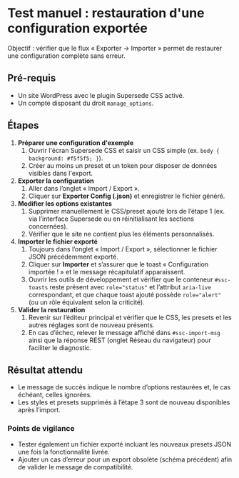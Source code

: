 # Test manuel : restauration d'une configuration exportée

Objectif : vérifier que le flux « Exporter → Importer » permet de restaurer une configuration complète sans erreur.

## Pré-requis

- Un site WordPress avec le plugin Supersede CSS activé.
- Un compte disposant du droit `manage_options`.

## Étapes

1. **Préparer une configuration d'exemple**
   1. Ouvrir l'écran Supersede CSS et saisir un CSS simple (ex. `body { background: #f5f5f5; }`).
   2. Créer au moins un preset et un token pour disposer de données visibles dans l'export.
2. **Exporter la configuration**
   1. Aller dans l’onglet « Import / Export ».
   2. Cliquer sur **Exporter Config (.json)** et enregistrer le fichier généré.
3. **Modifier les options existantes**
   1. Supprimer manuellement le CSS/preset ajouté lors de l’étape 1 (ex. via l’interface Supersede ou en réinitialisant les sections concernées).
   2. Vérifier que le site ne contient plus les éléments personnalisés.
4. **Importer le fichier exporté**
   1. Toujours dans l’onglet « Import / Export », sélectionner le fichier JSON précédemment exporté.
   2. Cliquer sur **Importer** et s’assurer que le toast « Configuration importée ! » et le message récapitulatif apparaissent.
   3. Ouvrir les outils de développement et vérifier que le conteneur `#ssc-toasts` reste présent avec `role="status"` et l’attribut `aria-live` correspondant, et que chaque toast ajouté possède `role="alert"` (ou un rôle équivalent selon la criticité).
5. **Valider la restauration**
   1. Revenir sur l’éditeur principal et vérifier que le CSS, les presets et les autres réglages sont de nouveau présents.
   2. En cas d’échec, relever le message affiché dans `#ssc-import-msg` ainsi que la réponse REST (onglet Réseau du navigateur) pour faciliter le diagnostic.

## Résultat attendu

- Le message de succès indique le nombre d’options restaurées et, le cas échéant, celles ignorées.
- Les styles et presets supprimés à l’étape 3 sont de nouveau disponibles après l’import.

### Points de vigilance

- Tester également un fichier exporté incluant les nouveaux presets JSON une fois la fonctionnalité livrée.
- Ajouter un cas d’erreur pour un export obsolète (schéma précédent) afin de valider le message de compatibilité.

